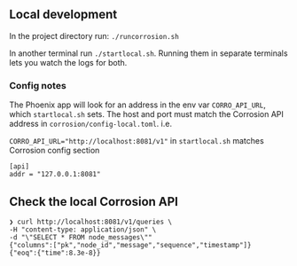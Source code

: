 ## Local development

In the project directory run:
`./runcorrosion.sh`

In another terminal run `./startlocal.sh`. Running them in separate terminals lets you watch the logs for both.

### Config notes
The Phoenix app will look for an address in the env var `CORRO_API_URL`, which `startlocal.sh` sets. The host and port must match the Corrosion API address in `corrosion/config-local.toml`. i.e.

`CORRO_API_URL="http://localhost:8081/v1"` in `startlocal.sh` matches Corrosion config section

```
[api]
addr = "127.0.0.1:8081"
``` 


## Check the local Corrosion API

```
❯ curl http://localhost:8081/v1/queries \
-H "content-type: application/json" \
-d "\"SELECT * FROM node_messages\""
{"columns":["pk","node_id","message","sequence","timestamp"]}
{"eoq":{"time":8.3e-8}}
```

